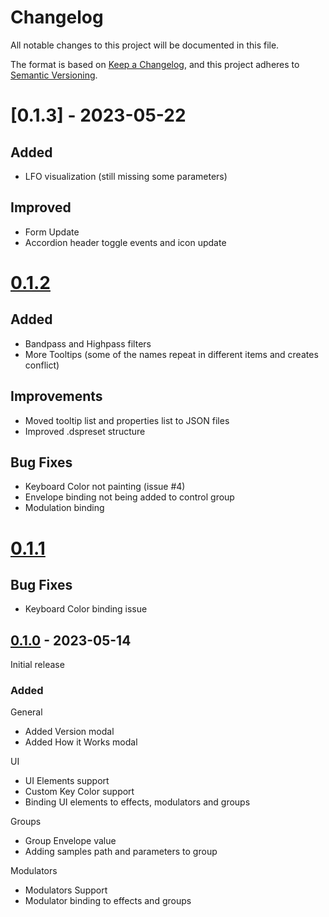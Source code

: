 # Changelog

All notable changes to this project will be documented in this file.

The format is based on [Keep a Changelog](https://keepachangelog.com/en/1.0.0/),
and this project adheres to [Semantic Versioning](https://semver.org/spec/v2.0.0.html).

# [0.1.3] - 2023-05-22

## Added
- LFO visualization (still missing some parameters)

## Improved
- Form Update
- Accordion header toggle events and icon update



# [0.1.2]

## Added
- Bandpass and Highpass filters
- More Tooltips (some of the names repeat in different items and creates conflict)


## Improvements
- Moved tooltip list and properties list to JSON files
- Improved .dspreset structure

## Bug Fixes

- Keyboard Color not painting (issue #4)
- Envelope binding not being added to control group
- Modulation binding

# [0.1.1]

## Bug Fixes

- Keyboard Color binding issue

## [0.1.0] - 2023-05-14

Initial release

### Added

General
- Added Version modal
- Added How it Works modal

UI
- UI Elements support
- Custom Key Color support
- Binding UI elements to effects, modulators and groups

Groups
- Group Envelope value
- Adding samples path and parameters to group

Modulators
- Modulators Support
- Modulator binding to effects and groups




[0.1.2]: https://github.com/nocturnouy/Decent-Sampler-Editor/compare/0.1.0...0.1.2
[0.1.1]: https://github.com/nocturnouy/Decent-Sampler-Editor/compare/0.1.0...0.1.1
[0.1.0]: https://github.com/nocturnouy/Decent-Sampler-Editor/releases/tag/v0.1.0